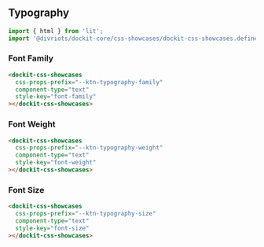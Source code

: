 ## Typography

```js script
import { html } from 'lit';
import '@divriots/dockit-core/css-showcases/dockit-css-showcases.define.js';
```

### Font Family

```html preview-story
<dockit-css-showcases
  css-props-prefix="--ktn-typography-family"
  component-type="text"
  style-key="font-family"
></dockit-css-showcases>
```

### Font Weight

```html preview-story
<dockit-css-showcases
  css-props-prefix="--ktn-typography-weight"
  component-type="text"
  style-key="font-weight"
></dockit-css-showcases>
```

### Font Size

```html preview-story
<dockit-css-showcases
  css-props-prefix="--ktn-typography-size"
  component-type="text"
  style-key="font-size"
></dockit-css-showcases>
```
